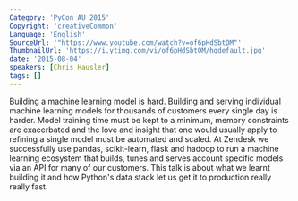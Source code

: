 ```yaml
---
Category: 'PyCon AU 2015'
Copyright: 'creativeCommon'
Language: 'English'
SourceUrl: '"https://www.youtube.com/watch?v=of6pHdSbtOM"'
ThumbnailUrl: 'https://i.ytimg.com/vi/of6pHdSbtOM/hqdefault.jpg'
date: '2015-08-04'
speakers: [Chris Hausler]
tags: []
---
```

Building a machine learning model is hard. Building and serving individual machine learning models for thousands of customers every single day is harder. Model training time must be kept to a minimum, memory constraints are exacerbated and the love and insight that one would usually apply to refining a single model must be automated and scaled. At Zendesk we successfully use pandas, scikit-learn, flask and hadoop to run a machine learning ecosystem that builds, tunes and serves account specific models via an API for many of our customers. This talk is about what we learnt building it and how Python's data stack let us get it to production really really fast.